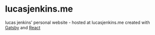 # lucasjenkins.me
lucas jenkins' personal website - hosted at lucasjenkins.me
created with [Gatsby](www.gatsbyjs.org) and [React](reactjs.org)
